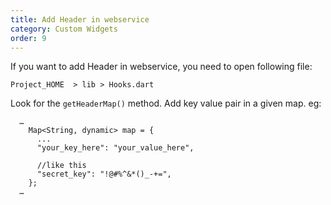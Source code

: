 ```yaml
---
title: Add Header in webservice
category: Custom Widgets
order: 9
---
```


If you want to add Header in webservice, you need to open following file:

`Project_HOME  > lib > Hooks.dart`

Look for the `getHeaderMap()` method. Add key value pair in a given map. eg: 
```
  …
    Map<String, dynamic> map = {
      ...
      "your_key_here": "your_value_here",
      
      //like this
      "secret_key": "!@#%^&*()_-+=",
    };
  …
```

